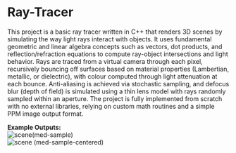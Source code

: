 # Ray-Tracer
This project is a basic ray tracer written in C++ that renders 3D scenes by simulating the way light rays interact with objects. It uses fundamental geometric and linear algebra concepts such as vectors, dot products, and reflection/refraction equations to compute ray-object intersections and light behavior. Rays are traced from a virtual camera through each pixel, recursively bouncing off surfaces based on material properties (Lambertian, metallic, or dielectric), with colour computed through light attenuation at each bounce. Anti-aliasing is achieved via stochastic sampling, and defocus blur (depth of field) is simulated using a thin lens model with rays randomly sampled within an aperture. The project is fully implemented from scratch with no external libraries, relying on custom math routines and a simple PPM image output format.

**Example Outputs:**
<br>![scene(med-sample)](https://github.com/user-attachments/assets/5fd707a6-8083-4334-9d14-a6d4fa1b3c03)
<br>![scene (med-sample-centered)](https://github.com/user-attachments/assets/c377ddb4-001a-415f-9ad9-0acbeeaa0278)

